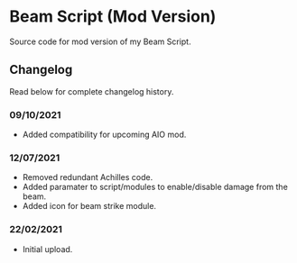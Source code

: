 # Beam Script (Mod Version)
Source code for mod version of my Beam Script.

## Changelog
Read below for complete changelog history.

### 09/10/2021
- Added compatibility for upcoming AIO mod.

### 12/07/2021
- Removed redundant Achilles code.
- Added paramater to script/modules to enable/disable damage from the beam.
- Added icon for beam strike module.

### 22/02/2021
- Initial upload.
